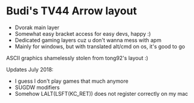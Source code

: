 # Budi's TV44 Arrow layout

- Dvorak main layer
- Somewhat easy bracket access for easy devs, happy :)
- Dedicated gaming layers cuz u don't wanna mess with apm
- Mainly for windows, but with translated alt/cmd on os, it's good to go

ASCII graphics shamelessly stolen from tong92's layout :)

Updates July 2018:
- I guess I don't play games that much anymore
- SUGDW modifiers
- Somehow LALT(LSFT(KC_RET)) does not register correctly on my mac
